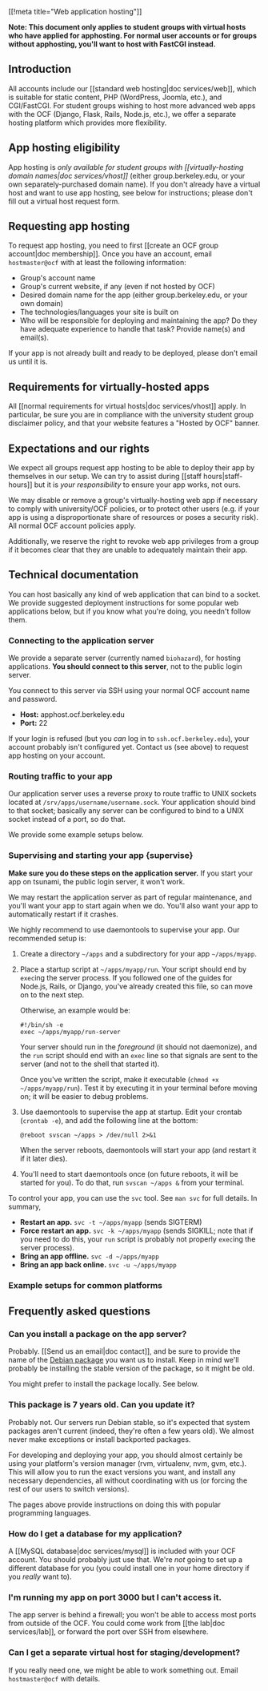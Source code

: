 [[!meta title="Web application hosting"]]

**Note: This document only applies to student groups with virtual hosts who
have applied for apphosting. For normal user accounts or for groups without
apphosting, you'll want to host with FastCGI instead.**


## Introduction

All accounts include our [[standard web hosting|doc services/web]], which is
suitable for static content, PHP (WordPress, Joomla, etc.), and CGI/FastCGI.
For student groups wishing to host more advanced web apps with the OCF (Django,
Flask, Rails, Node.js, etc.), we offer a separate hosting platform which
provides more flexibility.

## App hosting eligibility

App hosting is *only available for student groups with [[virtually-hosting
domain names|doc services/vhost]]* (either group.berkeley.edu, or your own
separately-purchased domain name). If you don't already have a virtual host and
want to use app hosting, see below for instructions; please don't fill out a
virtual host request form.

## Requesting app hosting

To request app hosting, you need to first [[create an OCF group
account|doc membership]]. Once you have an account, email `hostmaster@ocf` with at
least the following information:

* Group's account name
* Group's current website, if any (even if not hosted by OCF)
* Desired domain name for the app (either group.berkeley.edu, or your own
  domain)
* The technologies/languages your site is built on
* Who will be responsible for deploying and maintaining the app? Do they have
  adequate experience to handle that task? Provide name(s) and email(s).

If your app is not already built and ready to be deployed, please don't email
us until it is.

## Requirements for virtually-hosted apps

All [[normal requirements for virtual hosts|doc services/vhost]] apply. In
particular, be sure you are in compliance with the university student group
disclaimer policy, and that your website features a "Hosted by OCF" banner.

## Expectations and our rights

We expect all groups request app hosting to be able to deploy their app by
themselves in our setup. We can try to assist during [[staff hours|staff-hours]]
but it is *your responsibility* to ensure your app works, not ours.

We may disable or remove a group's virtually-hosting web app if necessary to
comply with university/OCF policies, or to protect other users (e.g. if your
app is using a disproportionate share of resources or poses a security risk).
All normal OCF account policies apply.

Additionally, we reserve the right to revoke web app privileges from a group if
it becomes clear that they are unable to adequately maintain their app.

## Technical documentation

You can host basically any kind of web application that can bind to a socket.
We provide suggested deployment instructions for some popular web applications
below, but if you know what you're doing, you needn't follow them.

### Connecting to the application server

We provide a separate server (currently named `biohazard`), for hosting
applications. **You should connect to this server**, not to the public login
server.

You connect to this server via SSH using your normal OCF account name and password.

* **Host:** apphost.ocf.berkeley.edu
* **Port:** 22

If your login is refused (but you *can* log in to `ssh.ocf.berkeley.edu`), your
account probably isn't configured yet. Contact us (see above) to request app
hosting on your account.

### Routing traffic to your app

Our application server uses a reverse proxy to route traffic to UNIX sockets
located at `/srv/apps/username/username.sock`. Your application should bind to
that socket; basically any server can be configured to bind to a UNIX socket
instead of a port, so do that.

We provide some example setups below.

### Supervising and starting your app    {supervise}

**Make sure you do these steps on the application server.** If you start your
app on tsunami, the public login server, it won't work.

We may restart the application server as part of regular maintenance, and
you'll want your app to start again when we do. You'll also want your app to
automatically restart if it crashes.

We highly recommend to use daemontools to supervise your app. Our recommended
setup is:

1. Create a directory `~/apps` and a subdirectory for your app `~/apps/myapp`.

2. Place a startup script at `~/apps/myapp/run`. Your script should end by
   `exec`ing the server process. If you followed one of the guides for Node.js,
   Rails, or Django, you've already created this file, so can move on to the next step.

   Otherwise, an example would be:

       #!/bin/sh -e
       exec ~/apps/myapp/run-server

   Your server should run in the *foreground* (it should not daemonize), and
   the `run` script should end with an `exec` line so that signals are sent to
   the server (and not to the shell that started it).

   Once you've written the script, make it executable
   (`chmod +x ~/apps/myapp/run`). Test it by executing it in your terminal
   before moving on; it will be easier to debug problems.

3. Use daemontools to supervise the app at startup. Edit your crontab
   (`crontab -e`), and add the following line at the bottom:

       @reboot svscan ~/apps > /dev/null 2>&1

   When the server reboots, daemontools will start your app (and restart it if
   it later dies).

4. You'll need to start daemontools once (on future reboots, it will be started
   for you). To do that, run `svscan ~/apps &` from your terminal.

To control your app, you can use the `svc` tool. See `man svc` for full
details. In summary,

* **Restart an app.** `svc -t ~/apps/myapp` (sends SIGTERM)
* **Force restart an app.** `svc -k ~/apps/myapp` (sends SIGKILL; note that if
  you need to do this, your `run` script is probably not properly `exec`ing the
  server process).
* **Bring an app offline.** `svc -d ~/apps/myapp`
* **Bring an app back online.** `svc -u ~/apps/myapp`

### Example setups for common platforms


## Frequently asked questions
### Can you install a package on the app server?

Probably. [[Send us an email|doc contact]], and be sure to provide the name of the
[Debian package][dpkg] you want us to install. Keep in mind we'll probably be
installing the stable version of the package, so it might be old.

You might prefer to install the package locally. See below.

### This package is 7 years old. Can you update it?

Probably not. Our servers run Debian stable, so it's expected that system
packages aren't current (indeed, they're often a few years old). We almost
never make exceptions or install backported packages.

For developing and deploying your app, you should almost certainly be using
your platform's version manager (rvm, virtualenv, nvm, gvm, etc.). This will
allow you to run the exact versions you want, and install any necessary
dependencies, all without coordinating with us (or forcing the rest of our
users to switch versions).

The pages above provide instructions on doing this with popular programming
languages.

### How do I get a database for my application?

A [[MySQL database|doc services/mysql]] is included with your OCF account. You
should probably just use that. We're *not* going to set up a different database
for you (you could install one in your home directory if you *really* want to).

### I'm running my app on port 3000 but I can't access it.

The app server is behind a firewall; you won't be able to access most ports
from outside of the OCF. You could come work from [[the lab|doc services/lab]], or
forward the port over SSH from elsewhere.

### Can I get a separate virtual host for staging/development?

If you really need one, we might be able to work something out. Email
`hostmaster@ocf` with details.

[dpkg]: https://www.debian.org/distrib/packages#search_packages
